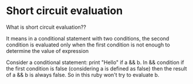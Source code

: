 # Short circuit evaluation 

What is short circuit evaluation??

It means in a conditional statement with two conditions, the second condition is evaluated only when the first condition is not enough to determine the value of expression

Consider a conditional statement: print "Hello" if a && b. 
 In && condition if the first condition is false (considering a is defined as false) then the result of a && b is always false. So in this ruby won't try to evaluate b.
